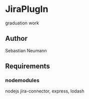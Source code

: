 # JiraPlugIn
graduation work 

## Author
Sebastian Neumann

## Requirements
### nodemodules
nodejs
jira-connector,
express,
lodash


